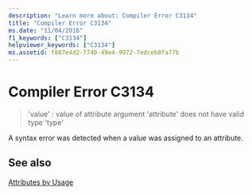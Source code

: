 ```yaml
---
description: "Learn more about: Compiler Error C3134"
title: "Compiler Error C3134"
ms.date: "11/04/2016"
f1_keywords: ["C3134"]
helpviewer_keywords: ["C3134"]
ms.assetid: f887e4d2-7740-49e4-9972-7edceb8fa77b
---
```

# Compiler Error C3134

> 'value' : value of attribute argument 'attribute' does not have valid type 'type'

A syntax error was detected when a value was assigned to an attribute.

## See also

[Attributes by Usage](../../windows/attributes/attributes-by-usage.md)

